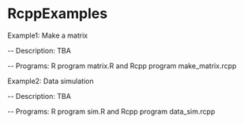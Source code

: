 # RcppExamples
Example1: Make a matrix 

-- Description: TBA

-- Programs: R program matrix.R and Rcpp program make_matrix.rcpp


Example2: Data simulation

-- Description: TBA

-- Programs: R program sim.R and Rcpp program data_sim.rcpp
